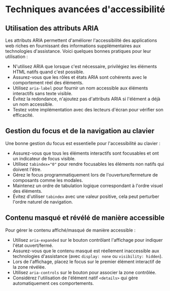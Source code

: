 # Techniques avancées d'accessibilité

## Utilisation des attributs ARIA

Les attributs ARIA permettent d'améliorer l'accessibilité des applications web riches en fournissant des informations supplémentaires aux technologies d'assistance. Voici quelques bonnes pratiques pour leur utilisation :

- N'utilisez ARIA que lorsque c'est nécessaire, privilégiez les éléments HTML natifs quand c'est possible.
- Assurez-vous que les rôles et états ARIA sont cohérents avec le comportement réel des éléments.
- Utilisez `aria-label` pour fournir un nom accessible aux éléments interactifs sans texte visible.
- Évitez la redondance, n'ajoutez pas d'attributs ARIA si l'élément a déjà un nom accessible.
- Testez votre implémentation avec des lecteurs d'écran pour vérifier son efficacité.

## Gestion du focus et de la navigation au clavier

Une bonne gestion du focus est essentielle pour l'accessibilité au clavier :

- Assurez-vous que tous les éléments interactifs sont focusables et ont un indicateur de focus visible.
- Utilisez `tabindex="0"` pour rendre focusables les éléments non natifs qui doivent l'être.
- Gérez le focus programmatiquement lors de l'ouverture/fermeture de composants comme les modales.
- Maintenez un ordre de tabulation logique correspondant à l'ordre visuel des éléments.
- Évitez d'utiliser `tabindex` avec une valeur positive, cela peut perturber l'ordre naturel de navigation.

## Contenu masqué et révélé de manière accessible

Pour gérer le contenu affiché/masqué de manière accessible :

- Utilisez `aria-expanded` sur le bouton contrôlant l'affichage pour indiquer l'état ouvert/fermé.
- Assurez-vous que le contenu masqué est réellement inaccessible aux technologies d'assistance (avec `display: none` ou `visibility: hidden`).
- Lors de l'affichage, placez le focus sur le premier élément interactif de la zone révélée.
- Utilisez `aria-controls` sur le bouton pour associer la zone contrôlée.
- Considérez l'utilisation de l'élément natif `<details>` qui gère automatiquement ces comportements.